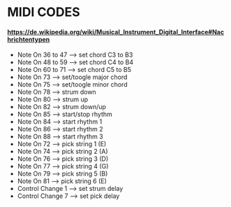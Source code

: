 # MIDI CODES
#### https://de.wikipedia.org/wiki/Musical_Instrument_Digital_Interface#Nachrichtentypen
* Note On 36 to 47 --> set chord C3 to B3
* Note On 48 to 59 --> set chord C4 to B4
* Note On 60 to 71 --> set chord C5 to B5
* Note On 73 --> set/toogle major chord
* Note On 75 --> set/toogle minor chord
* Note On 78 --> strum down
* Note On 80 --> strum up
* Note On 82 --> strum down/up
* Note On 85 --> start/stop rhythm
* Note On 84 --> start rhythm 1
* Note On 86 --> start rhythm 2
* Note On 88 --> start rhythm 3
* Note On 72 --> pick string 1 (E)
* Note On 74 --> pick string 2 (A)
* Note On 76 --> pick string 3 (D)
* Note On 77 --> pick string 4 (G)
* Note On 79 --> pick string 5 (B)
* Note On 81 --> pick string 6 (E)
* Control Change 1 --> set strum delay
* Control Change 7 --> set pick delay
